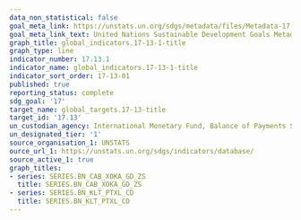 ```yaml
---
data_non_statistical: false
goal_meta_link: https://unstats.un.org/sdgs/metadata/files/Metadata-17-13-01.pdf
goal_meta_link_text: United Nations Sustainable Development Goals Metadata (pdf 468kB)
graph_title: global_indicators.17-13-1-title
graph_type: line
indicator_number: 17.13.1
indicator_name: global_indicators.17-13-1-title
indicator_sort_order: 17-13-01
published: true
reporting_status: complete
sdg_goal: '17'
target_name: global_targets.17-13-title
target_id: '17.13'
un_custodian_agency: International Monetary Fund, Balance of Payments Statistics Yearbook and data files
un_designated_tier: '1'
source_organisation_1: UNSTATS
ource_url_1: https://unstats.un.org/sdgs/indicators/database/
source_active_1: true
graph_titles:
- series: SERIES.BN_CAB_XOKA_GD_ZS
  title: SERIES.BN_CAB_XOKA_GD_ZS
- series: SERIES.BN_KLT_PTXL_CD
  title: SERIES.BN_KLT_PTXL_CD 
---
```

